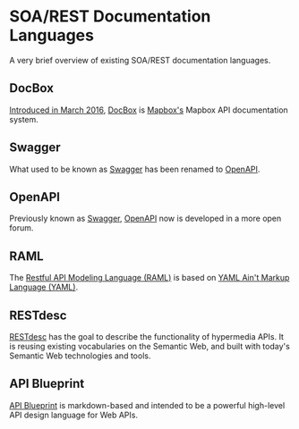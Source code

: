 # SOA/REST Documentation Languages

A very brief overview of existing SOA/REST documentation languages.


## DocBox

[Introduced in March 2016](http://www.mapbox.com/blog/docbox/), [DocBox](https://github.com/mapbox/docbox) is [Mapbox's](http://www.mapbox.com/) Mapbox API documentation system.


## Swagger

What used to be known as [Swagger](http://swagger.io/) has been renamed to [OpenAPI](http://openapis.org/).


## OpenAPI

Previously known as [Swagger](http://swagger.io/), [OpenAPI](http://openapis.org/) now is developed in a more open forum.


## RAML

The [Restful API Modeling Language (RAML)](http://raml.org/) is based on [YAML Ain't Markup Language (YAML)](http://yaml.org/).
 

## RESTdesc

[RESTdesc](http://restdesc.org/) has the goal to describe the functionality of hypermedia APIs. It is reusing existing vocabularies on the Semantic Web, and built with today's Semantic Web technologies and tools.


## API Blueprint

[API Blueprint](http://apiblueprint.org/) is markdown-based and intended to be a powerful high-level API design language for Web APIs.

